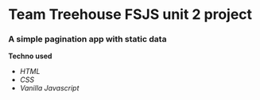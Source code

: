 # Team Treehouse FSJS unit 2 project

### A simple pagination app with static data

**Techno used**

- *HTML*
- *CSS*
- *Vanilla Javascript*

